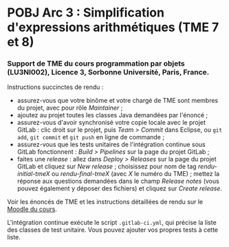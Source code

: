 # POBJ Arc 3 : Simplification d'expressions arithmétiques (TME 7 et 8)

### Support de TME du cours programmation par objets (LU3NI002), Licence 3, Sorbonne Université, Paris, France.

Instructions succinctes de rendu :
* assurez-vous que votre binôme et votre chargé de TME sont membres du projet, avec pour rôle _Maintainer_ ;
* ajoutez au projet toutes les classes Java demandées par l'énoncé ;
* assurez-vous d'avoir synchronisé votre copie locale avec le projet GitLab : clic droit sur le projet, puis _Team > Commit_ dans Eclipse, ou `git add`, `git commit` et `git push` en ligne de commande ;
* assurez-vous que les tests unitaires de l'intégration continue sous GitLab fonctionnent : _Build > Pipelines_ sur la page du projet GitLab ;
* faites une _release_ : allez dans _Deploy > Releases_ sur la page du projet GitLab et cliquez sur _New release_ ; choisissez pour nom de tag _rendu-initial-tmeX_ ou _rendu-final-tmeX_ (avec _X_ le numéro du TME) ; mettez la réponse aux questions demandées dans le champ _Release notes_ (vous pouvez également y déposer des fichiers) et cliquez sur _Create release_.

Voir les énoncés de TME et les instructions détaillées de rendu sur le [Moodle du cours](https://moodle-sciences-24.sorbonne-universite.fr/).

L'intégration continue exécute le script `.gitlab-ci.yml`, qui précise la liste des classes de test unitaire. Vous pouvez ajouter vos propres tests à cette liste.
